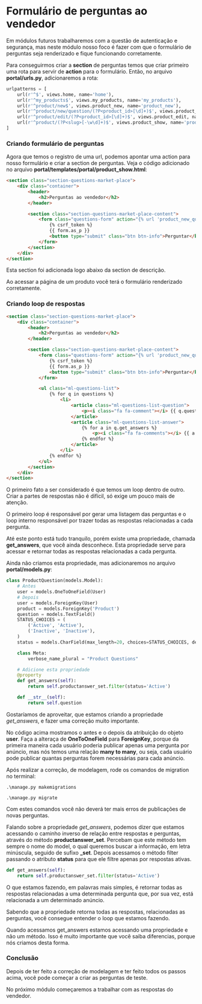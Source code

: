 # Formulário de perguntas ao vendedor

Em módulos futuros trabalharemos com a questão de autenticação e segurança, mas neste módulo nosso foco é fazer com que o formulário de perguntas seja renderizado e fique funcionando corretamente.

Para conseguirmos criar a **section** de perguntas temos que criar primeiro uma rota para servir de **action** para o formulário. Então, no arquivo **portal/urls.py**, adicionaremos a rota:

```python
urlpatterns = [
    url(r'^$', views.home, name='home'),
    url(r'^my_products$', views.my_products, name='my_products'),
    url(r'^product/new$', views.product_new, name='product_new'),
    url(r'^product/new/question/(?P<product_id>[\d]+)$', views.product_new_question, name='product_new_question'),
    url(r'^product/edit/(?P<product_id>[\d]+)$', views.product_edit, name='product_edit'),
    url(r'^product/(?P<slug>[-\w\d]+)$', views.product_show, name='product_show'),
]
```

### Criando formulário de perguntas

Agora que temos o registro de uma url, podemos apontar uma action para nosso formulário e criar a section de perguntas. Veja o código adicionado no arquivo **portal/templates/portal/product_show.html**:

```html
<section class="section-questions-market-place">
    <div class="container">
        <header>
            <h2>Perguntas ao vendedor</h2>
        </header>

        <section class="section-questions-market-place-content">
            <form class="questions-form" action="{% url 'product_new_question' product.id %}" method="post">
                {% csrf_token %}
                {{ form.as_p }}
                <button type="submit" class="btn btn-info">Perguntar</button>
            </form>
        </section>
    </div>
</section>
```

Esta section foi adicionada logo abaixo da section de descrição.

Ao acessar a página de um produto você terá o formulário renderizado corretamente.

### Criando loop de respostas

```html
<section class="section-questions-market-place">
    <div class="container">
        <header>
            <h2>Perguntas ao vendedor</h2>
        </header>

        <section class="section-questions-market-place-content">
            <form class="questions-form" action="{% url 'product_new_question' product.id %}" method="post">
                {% csrf_token %}
                {{ form.as_p }}
                <button type="submit" class="btn btn-info">Perguntar</button>
            </form>

            <ul class="ml-questions-list">
                {% for q in questions %}
                    <li>
                        <article class="ml-questions-list-question">
                            <p><i class="fa fa-comment"></i> {{ q.question }}</p>
                        </article>
                        <article class="ml-questions-list-answer">
                            {% for a in q.get_answers %}
                                <p><i class="fa fa-comments"></i> {{ a.answer }}</p>
                            {% endfor %}
                        </article>
                    </li>
                {% endfor %}
            </ul>
        </section>
    </div>
</section>
```

O primeiro fato a ser considerado é que temos um loop dentro de outro. Criar a partes de respostas não é difícil, só exige um pouco mais de atenção.

O primeiro loop é responsável por gerar uma listagem das perguntas e o loop interno responsável por trazer todas as respostas relacionadas a cada pergunta.

Até este ponto está tudo tranquilo, porém existe uma propriedade, chamada **get_answers**, que você ainda desconhece. Esta propriedade serve para acessar e retornar todas as respostas relacionadas a cada pergunta.

Ainda não criamos esta propriedade, mas adicionaremos no arquivo **portal/models.py**:

```python
class ProductQuestion(models.Model):
	# Antes
    user = models.OneToOneField(User)
   	# Depois
    user = models.ForeignKey(User)
    product = models.ForeignKey('Product')
    question = models.TextField()
    STATUS_CHOICES = (
        ('Active', 'Active'),
        ('Inactive', 'Inactive'),
    )
    status = models.CharField(max_length=20, choices=STATUS_CHOICES, default="Active")

    class Meta:
        verbose_name_plural = "Product Questions"

    # Adicione esta propriedade
    @property
    def get_answers(self):
        return self.productanswer_set.filter(status='Active')

    def __str__(self):
        return self.question
```

Gostaríamos de aproveitar, que estamos criando a propriedade *get_answers*, e fazer uma correção muito importante. 

No código acima mostramos o antes e o depois da atribuição do objeto **user**. Faça a alteraça de **OneToOneField** para **ForeignKey**, porque da primeira maneira cada usuário poderia publicar apenas uma pergunta por anúncio, mas nós temos uma relação **many to many**, ou seja, cada usuário pode publicar quantas perguntas forem necessárias para cada anúncio.

Após realizar a correção, de modelagem, rode os comandos de migration no terminal:

`.\manage.py makemigrations`

`.\manage.py migrate`

Com estes comandos você não deverá ter mais erros de publicações de novas perguntas.

Falando sobre a propriedade *get_answers*, podemos dizer que estamos acessando o caminho inverso de relação entre respostas e perguntas, através do método **productanswer\_set**. Percebam que este método tem sempre o nome do model, o qual queremos buscar a informação, em letra minúscula, seguido de sufixo **_set**. Depois acessamos o método filter passando o atributo **status** para que ele filtre apenas por respostas ativas.

```python
def get_answers(self):
    return self.productanswer_set.filter(status='Active')
```

O que estamos fazendo, em palavras mais simples, é retornar todas as respostas relacionadas a uma determinada pergunta que, por sua vez, está relacionada a um determinado anúncio.

Sabendo que a propriedade retorna todas as respostas, relacionadas as perguntas, você consegue entender o loop que estamos fazendo.

Quando acessamos get_answers estamos acessando uma propriedade e não um método. Isso é muito importante que você saiba diferencias, porque nós criamos desta forma.

### Conclusão

Depois de ter feito a correção de modelagem e ter feito todos os passos acima, você pode começar a criar as perguntas de teste.

No próximo módulo começaremos a trabalhar com as respostas do vendedor.